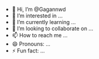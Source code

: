- 👋 Hi, I’m @Gagannwd
- 👀 I’m interested in ...
- 🌱 I’m currently learning ...
- 💞️ I’m looking to collaborate on ...
- 📫 How to reach me ...
- 😄 Pronouns: ...
- ⚡ Fun fact: ...

<!---
Gagannwd/Gagannwd is a ✨ special ✨ repository because its `README.md` (this file) appears on your GitHub profile.
You can click the Preview link to take a look at your changes.
--->
